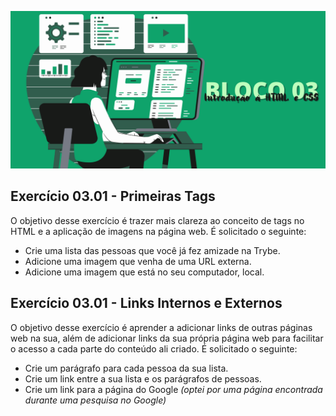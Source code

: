 ![](../bannerdosblocos/trybe-exercicios-bloco03.png)

## Exercício 03.01 - Primeiras Tags

O objetivo desse exercício é trazer mais clareza ao conceito de tags no HTML e a aplicação de imagens na página web. É solicitado o seguinte: 

* Crie uma lista das pessoas que você já fez amizade na Trybe.
* Adicione uma imagem que venha de uma URL externa.
* Adicione uma imagem que está no seu computador, local.

## Exercício 03.01 - Links Internos e Externos

O objetivo desse exercício é aprender a adicionar links de outras páginas web na sua, além de adicionar links da sua própria página web para facilitar o acesso a cada parte do conteúdo ali criado. É solicitado o seguinte:

* Crie um parágrafo para cada pessoa da sua lista.
* Crie um link entre a sua lista e os parágrafos de pessoas.
* Crie um link para a página do Google _(optei por uma página encontrada durante uma pesquisa no Google)_
